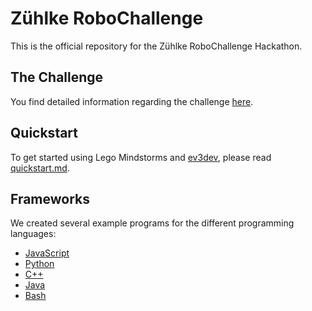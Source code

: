 # Zühlke RoboChallenge

This is the official repository for the Zühlke RoboChallenge Hackathon.

## The Challenge

You find detailed information regarding the challenge [here](challenges/sumo.md).

## Quickstart

To get started using Lego Mindstorms and [ev3dev](http://www.ev3dev.org), please read
[quickstart.md](quickstart.md).

## Frameworks

We created several example programs for the different programming languages:

* [JavaScript](framework/javascript)
* [Python](framework/python)
* [C++](framework/cplusplus)
* [Java](framework/java)
* [Bash](framework/bash)
